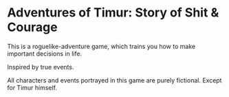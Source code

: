 # Adventures of Timur: Story of Shit &amp; Courage

This is a roguelike-adventure game, which trains you how to make important decisions in life.

Inspired by true events. 

All characters and events portrayed in this game are purely fictional. Except for Timur himself.
